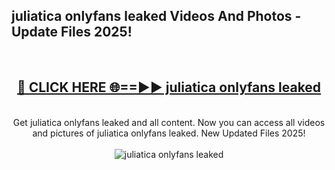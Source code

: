 <h2>juliatica onlyfans leaked Videos And Photos - Update Files 2025!</h2>
<br>
<div align="center">
<h2><a href="https://top-ai-tools.click/QrbHav" rel="nofollow">🔴 CLICK HERE 🌐==►► juliatica onlyfans leaked</a></h2>
<br>
Get juliatica onlyfans leaked and all content. Now you can access all videos and pictures of juliatica onlyfans leaked. New Updated Files 2025!
<br>
<br>
<a href="https://top-ai-tools.click/QrbHav" rel="nofollow" data-target="animated-image.originalLink"><img src="https://i.ibb.co.com/WyWwxjT/player-gif2.gif" alt="juliatica onlyfans leaked" style="max-width: 100%; display: inline-block;" data-target="animated-image.originalImage"></a>
</div>
<br>